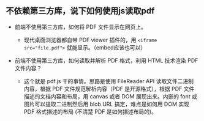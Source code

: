 ## 不依赖第三方库，说下如何使用js读取pdf

* 前端不使用第三方库，如何将 PDF 文件显示在网页上。

    * 现代桌面浏览器都自带 PDF viewer 插件的，用 `<iframe src="file.pdf">` 就能显示。（embed应该也可以）
  
* 前端不使用第三方库，如何读取并解析 PDF 格式，利用 HTML 技术渲染 PDF 文件内容？

    * 这个就是 pdf.js 干的事情。思路是使用 FileReader API 读取文件二进制内容，根据 PDF 文件规范解析内容（PDF 是开源格式），根据 PDF 文件描述的文档内容和布局，用 canvas 或者 DOM 展现出来。内嵌的 font 或图片可以提取二进制然后用 blob URL 搞定，难点是如何用 DOM 实现 PDF 格式描述的布局 (不清楚 PDF 是如何描述布局的)。